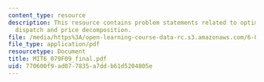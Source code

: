 ```yaml
---
content_type: resource
description: This resource contains problem statements related to optimal generator
  dispatch and price decomposition.
file: /media/https%3A/open-learning-course-data-rc.s3.amazonaws.com/6-079-introduction-to-convex-optimization-fall-2009/770600f9ad077835a7ddb61d5204805e_MIT6_079F09_final.pdf
file_type: application/pdf
resourcetype: Document
title: MIT6_079F09_final.pdf
uid: 770600f9-ad07-7835-a7dd-b61d5204805e
---
```

